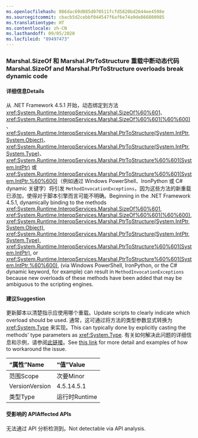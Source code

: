 ```yaml
---
ms.openlocfilehash: 086dac69d085d070511fcfd5820bd2644ee4598e
ms.sourcegitcommit: cbacb5d2cebbf044547f6af6e74a9de866800985
ms.translationtype: HT
ms.contentlocale: zh-CN
ms.lasthandoff: 09/05/2020
ms.locfileid: "89497473"
---
```

### <a name="marshalsizeof-and-marshalptrtostructure-overloads-break-dynamic-code"></a><span data-ttu-id="1215a-101">Marshal.SizeOf 和 Marshal.PtrToStructure 重载中断动态代码</span><span class="sxs-lookup"><span data-stu-id="1215a-101">Marshal.SizeOf and Marshal.PtrToStructure overloads break dynamic code</span></span>

#### <a name="details"></a><span data-ttu-id="1215a-102">详细信息</span><span class="sxs-lookup"><span data-stu-id="1215a-102">Details</span></span>

<span data-ttu-id="1215a-103">从 .NET Framework 4.5.1 开始，动态绑定到方法 <xref:System.Runtime.InteropServices.Marshal.SizeOf%60%601>、<xref:System.Runtime.InteropServices.Marshal.SizeOf%60%601(%60%600)>、<xref:System.Runtime.InteropServices.Marshal.PtrToStructure(System.IntPtr,System.Object)>、<xref:System.Runtime.InteropServices.Marshal.PtrToStructure(System.IntPtr,System.Type)>、<xref:System.Runtime.InteropServices.Marshal.PtrToStructure%60%601(System.IntPtr)> 或 <xref:System.Runtime.InteropServices.Marshal.PtrToStructure%60%601(System.IntPtr,%60%600)>（例如通过 Windows PowerShell、IronPython 或 C# dynamic 关键字）将引发 <code>MethodInvocationExceptions</code>，因为这些方法的新重载已添加，使得对于脚本引擎而言可能不明确。</span><span class="sxs-lookup"><span data-stu-id="1215a-103">Beginning in the .NET Framework 4.5.1, dynamically binding to the methods <xref:System.Runtime.InteropServices.Marshal.SizeOf%60%601>, <xref:System.Runtime.InteropServices.Marshal.SizeOf%60%601(%60%600)>, <xref:System.Runtime.InteropServices.Marshal.PtrToStructure(System.IntPtr,System.Object)>, <xref:System.Runtime.InteropServices.Marshal.PtrToStructure(System.IntPtr,System.Type)>, <xref:System.Runtime.InteropServices.Marshal.PtrToStructure%60%601(System.IntPtr)>, or <xref:System.Runtime.InteropServices.Marshal.PtrToStructure%60%601(System.IntPtr,%60%600)>, (via Windows PowerShell, IronPython, or the C# dynamic keyword, for example) can result in <code>MethodInvocationExceptions</code> because new overloads of these methods have been added that may be ambiguous to the scripting engines.</span></span>

#### <a name="suggestion"></a><span data-ttu-id="1215a-104">建议</span><span class="sxs-lookup"><span data-stu-id="1215a-104">Suggestion</span></span>

<span data-ttu-id="1215a-105">更新脚本以清楚指示应使用哪个重载。</span><span class="sxs-lookup"><span data-stu-id="1215a-105">Update scripts to clearly indicate which overload should be used.</span></span> <span data-ttu-id="1215a-106">通常，这可通过将方法的类型参数显式转换为 <xref:System.Type> 来实现。</span><span class="sxs-lookup"><span data-stu-id="1215a-106">This can typically done by explicitly casting the methods' type parameters as <xref:System.Type>.</span></span> <span data-ttu-id="1215a-107">有关如何解决此问题的详细信息和示例，请参阅[此链接](https://support.microsoft.com/kb/2909958/)。</span><span class="sxs-lookup"><span data-stu-id="1215a-107">See [this link](https://support.microsoft.com/kb/2909958/) for more detail and examples of how to workaround the issue.</span></span>

| <span data-ttu-id="1215a-108">“属性”</span><span class="sxs-lookup"><span data-stu-id="1215a-108">Name</span></span>    | <span data-ttu-id="1215a-109">“值”</span><span class="sxs-lookup"><span data-stu-id="1215a-109">Value</span></span>       |
|:--------|:------------|
| <span data-ttu-id="1215a-110">范围</span><span class="sxs-lookup"><span data-stu-id="1215a-110">Scope</span></span>   |<span data-ttu-id="1215a-111">次要</span><span class="sxs-lookup"><span data-stu-id="1215a-111">Minor</span></span>|
|<span data-ttu-id="1215a-112">Version</span><span class="sxs-lookup"><span data-stu-id="1215a-112">Version</span></span>|<span data-ttu-id="1215a-113">4.5.1</span><span class="sxs-lookup"><span data-stu-id="1215a-113">4.5.1</span></span>|
|<span data-ttu-id="1215a-114">类型</span><span class="sxs-lookup"><span data-stu-id="1215a-114">Type</span></span>|<span data-ttu-id="1215a-115">运行时</span><span class="sxs-lookup"><span data-stu-id="1215a-115">Runtime</span></span>|

#### <a name="affected-apis"></a><span data-ttu-id="1215a-116">受影响的 API</span><span class="sxs-lookup"><span data-stu-id="1215a-116">Affected APIs</span></span>

<span data-ttu-id="1215a-117">无法通过 API 分析检测到。</span><span class="sxs-lookup"><span data-stu-id="1215a-117">Not detectable via API analysis.</span></span>

<!--

#### Affected APIs

Not detectable via API analysis.

-->
